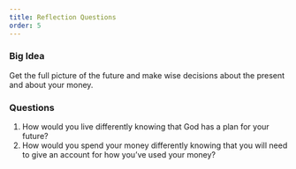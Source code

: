 ```yaml
---
title: Reflection Questions
order: 5
---
```


### Big Idea

Get the full picture of the future and make wise decisions about the present and about your money.

### Questions

1. How would you live differently knowing that God has a plan for your future?
2. How would you spend your money differently knowing that you will need to give an account for
how you’ve used your money?